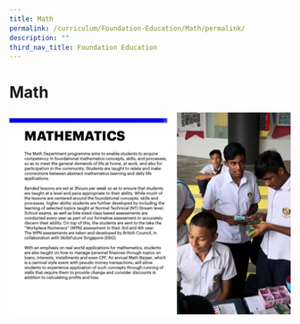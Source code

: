 ```yaml
---
title: Math
permalink: /curriculum/Foundation-Education/Math/permalink/
description: ""
third_nav_title: Foundation Education
---
```

Math
====

![](/images/Curriculum/APS_Website_2020_MATHS.jpg)